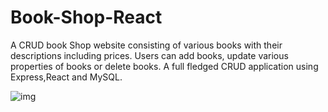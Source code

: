 # Book-Shop-React
A CRUD book Shop website consisting of various books with their descriptions including prices.
Users can add books, update various properties of books or delete books.
A full fledged CRUD application using Express,React and MySQL.

![img](https://github.com/zender651/Book-Shop-React/assets/69720086/8f22c088-2b61-487f-a889-5b790f41f3cb)
